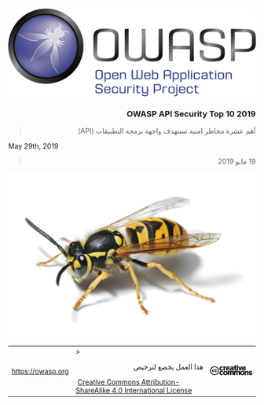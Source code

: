 ![OWASP LOGO](images/owasp-logo.png)


<h3 dir='rtl' align='right'>OWASP API Security Top 10 2019</h3>

> <p dir='rtl' align='right'> أهم عشرة مخاظر امنية تستهدف واجهة برمجة التطبيقات (API)</p>

May 29th, 2019
> <p dir='rtl' align='right'> 19 مايو 2019</p>
![WASP Logo URL TBA](images/front-wasp.png)

| | | |
| - | - | - |
| https://owasp.org | > <p dir='rtl' align='right'>هذا العمل يخضع لترخيص</p> [Creative Commons Attribution-ShareAlike 4.0 International License][1] | ![Creative Commons License Logo](images/front-cc.png) |

[1]: http://creativecommons.org/licenses/by-sa/4.0/


